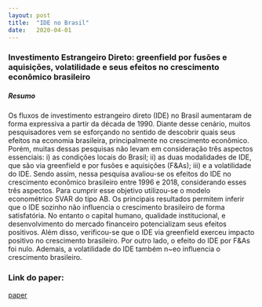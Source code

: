 ```yaml
---
layout: post
title:  "IDE no Brasil"
date:   2020-04-01
---
```


### Investimento Estrangeiro Direto: greenfield por fusões e aquisições, volatilidade e seus efeitos no crescimento econômico brasileiro

##### Resumo

Os fluxos de investimento estrangeiro direto (IDE) no Brasil aumentaram de forma
expressiva a partir da década de 1990. Diante desse cenário, muitos pesquisadores
vem se esforçando no sentido de descobrir quais seus efeitos na economia brasileira,
principalmente no crescimento econômico. Porém, muitas dessas pesquisas não levam 
em consideração três aspectos essenciais: i) as condições locais do Brasil; ii) as
duas modalidades de IDE, que são via greenfield e por fusões e aquisições (F&As);
iii) e a volatilidade do IDE. Sendo assim, nessa pesquisa avaliou-se os efeitos do
IDE no crescimento econômico brasileiro entre 1996 e 2018, considerando esses três
aspectos. Para cumprir esse objetivo utilizou-se o modelo econométrico SVAR do
tipo AB. Os principais resultados permitem inferir que o IDE sozinho não influencia 
o crescimento brasileiro de forma satisfatória. No entanto o capital humano,
qualidade institucional, e desenvolvimento do mercado financeiro potencializam seus
efeitos positivos. Além disso, verificou-se que o IDE via greenfield exerceu impacto
positivo no crescimento brasileiro. Por outro lado, o efeito do IDE por F&As foi
nulo. Ademais, a volatilidade do IDE também n~eo influencia o crescimento brasileiro.


### Link do paper:
[paper](https://mj-ribeiro.github.io/eco3.pdf)

